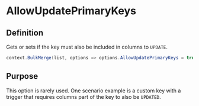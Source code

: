 # AllowUpdatePrimaryKeys

## Definition
Gets or sets if the key must also be included in columns to `UPDATE`.


```csharp
context.BulkMerge(list, options => options.AllowUpdatePrimaryKeys = true);
```

## Purpose
This option is rarely used. One scenario example is a custom key with a trigger that requires columns part of the key to also be `UPDATED`.